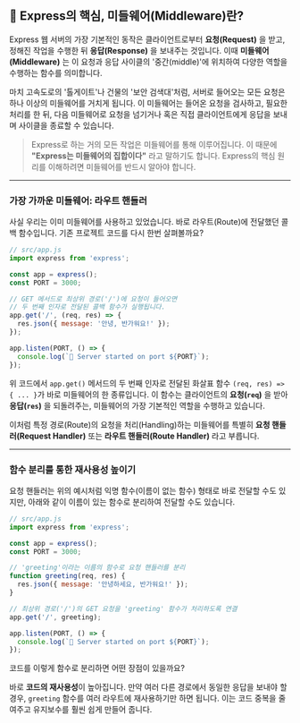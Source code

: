 ## 🤔 Express의 핵심, 미들웨어(Middleware)란?

Express 웹 서버의 가장 기본적인 동작은 클라이언트로부터 **요청(Request)** 을 받고, 정해진 작업을 수행한 뒤 **응답(Response)** 을 보내주는 것입니다. 이때 **미들웨어(Middleware)** 는 이 요청과 응답 사이클의 '중간(middle)'에 위치하여 다양한 역할을 수행하는 함수를 의미합니다.

마치 고속도로의 '톨게이트'나 건물의 '보안 검색대'처럼, 서버로 들어오는 모든 요청은 하나 이상의 미들웨어를 거치게 됩니다. 이 미들웨어는 들어온 요청을 검사하고, 필요한 처리를 한 뒤, 다음 미들웨어로 요청을 넘기거나 혹은 직접 클라이언트에게 응답을 보내며 사이클을 종료할 수 있습니다.

> Express로 하는 거의 모든 작업은 미들웨어를 통해 이루어집니다. 이 때문에 **"Express는 미들웨어의 집합이다"** 라고 말하기도 합니다. Express의 핵심 원리를 이해하려면 미들웨어를 반드시 알아야 합니다.

---

### 가장 가까운 미들웨어: 라우트 핸들러

사실 우리는 이미 미들웨어를 사용하고 있었습니다. 바로 라우트(Route)에 전달했던 콜백 함수입니다. 기존 프로젝트 코드를 다시 한번 살펴볼까요?

```javascript
// src/app.js
import express from 'express';

const app = express();
const PORT = 3000;

// GET 메서드로 최상위 경로('/')에 요청이 들어오면
// 두 번째 인자로 전달된 콜백 함수가 실행됩니다.
app.get('/', (req, res) => {
  res.json({ message: '안녕, 반가워요!' });
});

app.listen(PORT, () => {
  console.log(`🚀 Server started on port ${PORT}`);
});
```

위 코드에서 `app.get()` 메서드의 두 번째 인자로 전달된 화살표 함수 `(req, res) => { ... }`가 바로 미들웨어의 한 종류입니다. 이 함수는 클라이언트의 **요청(`req`)** 을 받아 **응답(`res`)** 을 되돌려주는, 미들웨어의 가장 기본적인 역할을 수행하고 있습니다.

이처럼 특정 경로(Route)의 요청을 처리(Handling)하는 미들웨어를 특별히 **요청 핸들러(Request Handler)** 또는 **라우트 핸들러(Route Handler)** 라고 부릅니다.

---

### 함수 분리를 통한 재사용성 높이기

요청 핸들러는 위의 예시처럼 익명 함수(이름이 없는 함수) 형태로 바로 전달할 수도 있지만, 아래와 같이 이름이 있는 함수로 분리하여 전달할 수도 있습니다.

```javascript
// src/app.js
import express from 'express';

const app = express();
const PORT = 3000;

// 'greeting'이라는 이름의 함수로 요청 핸들러를 분리
function greeting(req, res) {
  res.json({ message: '안녕하세요, 반가워요!' });
}

// 최상위 경로('/')의 GET 요청을 'greeting' 함수가 처리하도록 연결
app.get('/', greeting);

app.listen(PORT, () => {
  console.log(`🚀 Server started on port ${PORT}`);
});
```

코드를 이렇게 함수로 분리하면 어떤 장점이 있을까요?

바로 **코드의 재사용성**이 높아집니다. 만약 여러 다른 경로에서 동일한 응답을 보내야 할 경우, `greeting` 함수를 여러 라우트에 재사용하기만 하면 됩니다. 이는 코드 중복을 줄여주고 유지보수를 훨씬 쉽게 만들어 줍니다.

